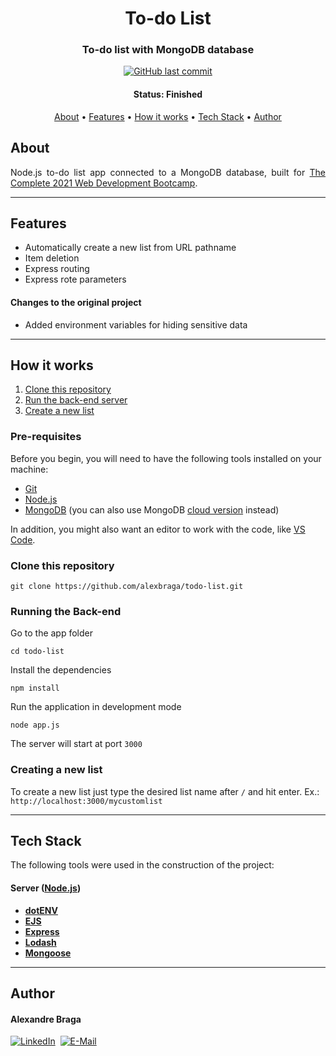 <h1 align="center">
  To-do List
</h1>

<h3 align="center">
    To-do list with MongoDB database
</h3>

<p align="center">
  <a href="https://github.com/alexbraga/todo-list/commits/master"><img alt="GitHub last commit" src="https://img.shields.io/github/last-commit/alexbraga/todo-list"></a>
</p>

<h4 align="center">
	 Status: Finished
</h4>

<p align="center">
 <a href="#about">About</a> •
 <a href="#features">Features</a> •
 <a href="#how-it-works">How it works</a> •
 <a href="#tech-stack">Tech Stack</a> •
 <a href="#author">Author</a>
</p>

## About

<p align="justify">Node.js to-do list app connected to a MongoDB database, built for <a href="https://www.udemy.com/course/the-complete-web-development-bootcamp/" rel="noopener noreferrer" target="_blank">The Complete 2021 Web Development Bootcamp</a>.</p>

---

## Features

- Automatically create a new list from URL pathname
- Item deletion
- Express routing
- Express rote parameters

#### Changes to the original project

- Added environment variables for hiding sensitive data

---

## How it works

1. <a href="#clone-this-repository">Clone this repository</a>
2. <a href="#running-the-back-end">Run the back-end server</a>
3. <a href="#creating-a-new-list">Create a new list</a>

### Pre-requisites

Before you begin, you will need to have the following tools installed on your
machine:

- [Git](https://git-scm.com)
- [Node.js](https://nodejs.org/en/)
- [MongoDB](https://www.mongodb.com/try/download/community) (you can also use MongoDB [cloud version](https://www.mongodb.com/atlas) instead)

In addition, you might also want an editor to work with the code, like [VS Code](https://code.visualstudio.com/).

### Clone this repository

```
git clone https://github.com/alexbraga/todo-list.git
```

### Running the Back-end

Go to the app folder
```
cd todo-list
```

Install the dependencies
```
npm install
```

Run the application in development mode
```
node app.js
```

The server will start at port `3000`

### Creating a new list

To create a new list just type the desired list name after `/` and hit enter. Ex.: `http://localhost:3000/mycustomlist`

---

## Tech Stack

The following tools were used in the construction of the project:

#### **Server** ([Node.js](https://nodejs.org/en/))

- **[dotENV](https://github.com/motdotla/dotenv)**
- **[EJS](https://ejs.co/)**
- **[Express](https://expressjs.com/)**
- **[Lodash](https://lodash.com/)**
- **[Mongoose](https://mongoosejs.com/)**

---

## Author

<h4>Alexandre Braga</h4>

<div>
<a href="https://www.linkedin.com/in/alexgbraga/" target="_blank"><img src="https://img.shields.io/badge/-LinkedIn-blue?style=for-the-badge&logo=Linkedin&logoColor=white" alt="LinkedIn"></a>&nbsp;
<a href="mailto:contato@alexbraga.com.br" target="_blank"><img src="https://img.shields.io/badge/-email-c14438?style=for-the-badge&logo=Gmail&logoColor=white" alt="E-Mail"></a>
</div>
